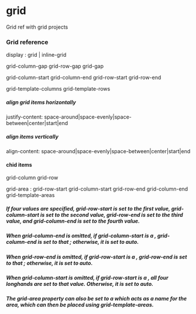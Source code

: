 # grid
Grid ref with grid projects

### Grid reference

display : grid | inline-grid

grid-column-gap
grid-row-gap
grid-gap

grid-column-start
grid-column-end
grid-row-start
grid-row-end

grid-template-columns
grid-template-rows

##### align grid items horizontally
justify-content: space-around|space-evenly|space-between|center|start|end

##### align items vertically
align-content: space-around|space-evenly|space-between|center|start|end


#### chid items
grid-column
grid-row



grid-area : grid-row-start grid-column-start grid-row-end grid-column-end
grid-template-areas

##### If four <grid-line> values are specified, grid-row-start is set to the first value, grid-column-start is set to the second value, grid-row-end is set to the third value, and grid-column-end is set to the fourth value.

##### When grid-column-end is omitted, if grid-column-start is a <custom-ident>, grid-column-end is set to that <custom-ident>; otherwise, it is set to auto.

##### When grid-row-end is omitted, if grid-row-start is a <custom-ident>, grid-row-end is set to that <custom-ident>; otherwise, it is set to auto.

##### When grid-column-start is omitted, if grid-row-start is a <custom-ident>, all four longhands are set to that value. Otherwise, it is set to auto.

##### The grid-area property can also be set to a <custom-ident> which acts as a name for the area, which can then be placed using grid-template-areas.

